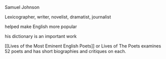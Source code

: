 Samuel Johnson

Lexicographer, writer, novelist, dramatist, journalist

helped make English more popular 

his dictionary is an important work

[[Lives of the Most Eminent English Poets]]  or Lives of The Poets examines 52 poets and has short biographies and critiques on each.



